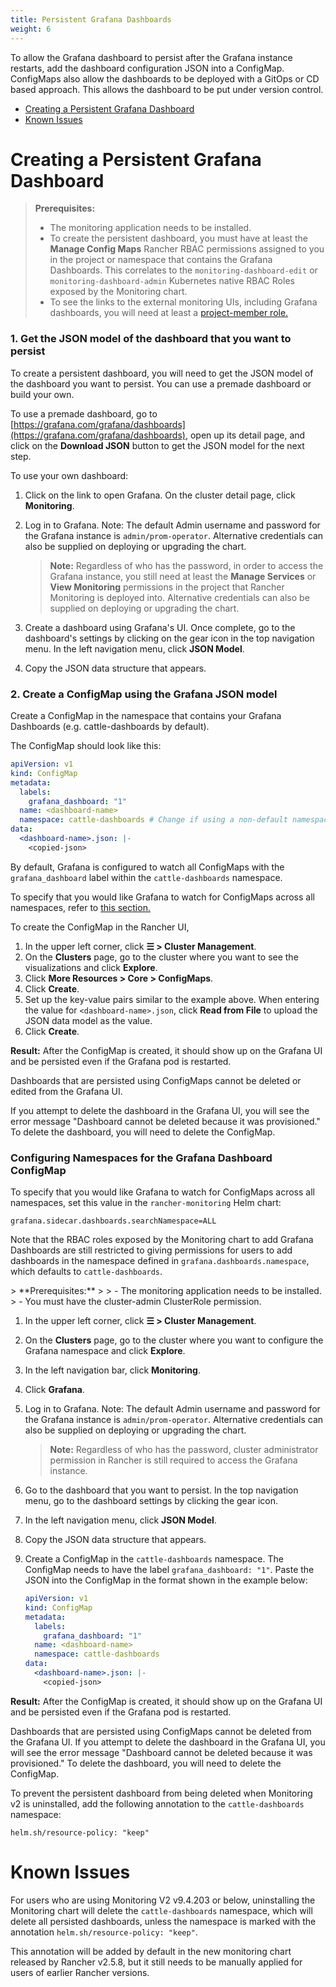 ```yaml
---
title: Persistent Grafana Dashboards
weight: 6
---
```


To allow the Grafana dashboard to persist after the Grafana instance restarts, add the dashboard configuration JSON into a ConfigMap. ConfigMaps also allow the dashboards to be deployed with a GitOps or CD based approach. This allows the dashboard to be put under version control.

- [Creating a Persistent Grafana Dashboard](#creating-a-persistent-grafana-dashboard)
- [Known Issues](#known-issues)

# Creating a Persistent Grafana Dashboard

<Tabs>
<TabItem label="Rancher v2.5.8+">

> **Prerequisites:**
> 
> - The monitoring application needs to be installed.
> - To create the persistent dashboard, you must have at least the **Manage Config Maps** Rancher RBAC permissions assigned to you in the project or namespace that contains the Grafana Dashboards. This correlates to the `monitoring-dashboard-edit` or `monitoring-dashboard-admin` Kubernetes native RBAC Roles exposed by the Monitoring chart.
> - To see the links to the external monitoring UIs, including Grafana dashboards, you will need at least a [project-member role.]({{<baseurl>}}/rancher/v2.6/en/monitoring-alerting/rbac/#users-with-rancher-cluster-manager-based-permissions)

### 1. Get the JSON model of the dashboard that you want to persist

To create a persistent dashboard, you will need to get the JSON model of the dashboard you want to persist. You can use a premade dashboard or build your own.

To use a premade dashboard, go to [https://grafana.com/grafana/dashboards](https://grafana.com/grafana/dashboards), open up its detail page, and click on the **Download JSON** button to get the JSON model for the next step.

To use your own dashboard:

1. Click on the link to open Grafana. On the cluster detail page, click **Monitoring**.
1. Log in to Grafana. Note: The default Admin username and password for the Grafana instance is `admin/prom-operator`. Alternative credentials can also be supplied on deploying or upgrading the chart.

    > **Note:** Regardless of who has the password, in order to access the Grafana instance, you still need at least the <b>Manage Services</b> or <b>View Monitoring</b> permissions in the project that Rancher Monitoring is deployed into. Alternative credentials can also be supplied on deploying or upgrading the chart.
1. Create a dashboard using Grafana's UI. Once complete, go to the dashboard's settings by clicking on the gear icon in the top navigation menu. In the left navigation menu, click **JSON Model**.
1. Copy the JSON data structure that appears.

### 2. Create a ConfigMap using the Grafana JSON model

Create a ConfigMap in the namespace that contains your Grafana Dashboards (e.g. cattle-dashboards by default). 

The ConfigMap should look like this:

```yaml
apiVersion: v1
kind: ConfigMap
metadata:
  labels:
    grafana_dashboard: "1"
  name: <dashboard-name>
  namespace: cattle-dashboards # Change if using a non-default namespace
data:
  <dashboard-name>.json: |-
    <copied-json>
```

By default, Grafana is configured to watch all ConfigMaps with the `grafana_dashboard` label within the `cattle-dashboards` namespace.

To specify that you would like Grafana to watch for ConfigMaps across all namespaces, refer to [this section.](#configuring-namespaces-for-the-grafana-dashboard-configmap)

To create the ConfigMap in the Rancher UI,

1. In the upper left corner, click **☰ > Cluster Management**.
1. On the **Clusters** page, go to the cluster where you want to see the visualizations and click **Explore**.
1. Click **More Resources > Core > ConfigMaps**.
1. Click **Create**.
1. Set up the key-value pairs similar to the example above. When entering the value for `<dashboard-name>.json`, click **Read from File** to upload the JSON data model as the value.
1. Click **Create**.

**Result:** After the ConfigMap is created, it should show up on the Grafana UI and be persisted even if the Grafana pod is restarted.

Dashboards that are persisted using ConfigMaps cannot be deleted or edited from the Grafana UI.

If you attempt to delete the dashboard in the Grafana UI, you will see the error message "Dashboard cannot be deleted because it was provisioned." To delete the dashboard, you will need to delete the ConfigMap.

### Configuring Namespaces for the Grafana Dashboard ConfigMap

To specify that you would like Grafana to watch for ConfigMaps across all namespaces, set this value in the `rancher-monitoring` Helm chart:

```
grafana.sidecar.dashboards.searchNamespace=ALL
```

Note that the RBAC roles exposed by the Monitoring chart to add Grafana Dashboards are still restricted to giving permissions for users to add dashboards in the namespace defined in `grafana.dashboards.namespace`, which defaults to `cattle-dashboards`.

</TabItem>
<TabItem label="Rancher before v2.5.8">
> **Prerequisites:**
> 
> - The monitoring application needs to be installed.
> - You must have the cluster-admin ClusterRole permission.

1. In the upper left corner, click **☰ > Cluster Management**.
1. On the **Clusters** page, go to the cluster where you want to configure the Grafana namespace and click **Explore**.
1. In the left navigation bar, click **Monitoring**.
1. Click **Grafana**.
1. Log in to Grafana. Note: The default Admin username and password for the Grafana instance is `admin/prom-operator`. Alternative credentials can also be supplied on deploying or upgrading the chart.

    > **Note:** Regardless of who has the password, cluster administrator permission in Rancher is still required to access the Grafana instance.
1. Go to the dashboard that you want to persist. In the top navigation menu, go to the dashboard settings by clicking the gear icon.
1. In the left navigation menu, click **JSON Model**.
1. Copy the JSON data structure that appears.
1. Create a ConfigMap in the `cattle-dashboards` namespace. The ConfigMap needs to have the label `grafana_dashboard: "1"`. Paste the JSON into the ConfigMap in the format shown in the example below:

    ```yaml
    apiVersion: v1
    kind: ConfigMap
    metadata:
      labels:
        grafana_dashboard: "1"
      name: <dashboard-name>
      namespace: cattle-dashboards
    data:
      <dashboard-name>.json: |-
        <copied-json>
	```

**Result:** After the ConfigMap is created, it should show up on the Grafana UI and be persisted even if the Grafana pod is restarted.

Dashboards that are persisted using ConfigMaps cannot be deleted from the Grafana UI. If you attempt to delete the dashboard in the Grafana UI, you will see the error message "Dashboard cannot be deleted because it was provisioned." To delete the dashboard, you will need to delete the ConfigMap.

To prevent the persistent dashboard from being deleted when Monitoring v2 is uninstalled, add the following annotation to the `cattle-dashboards` namespace:

```
helm.sh/resource-policy: "keep"
```

</TabItem>
</Tabs>

# Known Issues

For users who are using Monitoring V2 v9.4.203 or below, uninstalling the Monitoring chart will delete the `cattle-dashboards` namespace, which will delete all persisted dashboards, unless the namespace is marked with the annotation `helm.sh/resource-policy: "keep"`.

This annotation will be added by default in the new monitoring chart released by Rancher v2.5.8, but it still needs to be manually applied for users of earlier Rancher versions.
